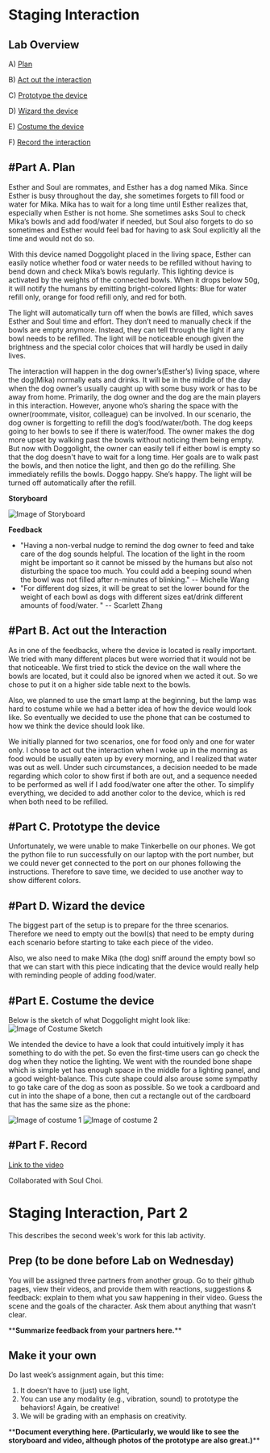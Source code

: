 


# Staging Interaction

## Lab Overview

A) [Plan](#part-a-plan) 

B) [Act out the interaction](#part-b-act-out-the-interaction) 

C) [Prototype the device](#part-c-prototype-the-device)

D) [Wizard the device](#part-d-wizard-the-device) 

E) [Costume the device](#part-e-costume-the-device)

F) [Record the interaction](#part-f-record)


## #Part A. Plan 

Esther and Soul are rommates, and Esther has a dog named Mika. Since Esther is busy throughout the day, she sometimes forgets to fill food or water for Mika. Mika has to wait for a long time until Esther realizes that, especially when Esther is not home. She sometimes asks Soul to check Mika’s bowls and add food/water if needed, but Soul also forgets to do so sometimes and Esther would feel bad for having to ask Soul explicitly all the time and would not do so.

With this device named Doggolight placed in the living space, Esther can easily notice whether food or water needs to be refilled without having to bend down and check Mika’s bowls regularly. This lighting device is activated by the weights of the connected bowls. When it drops below 50g, it will notify the humans by emitting bright-colored lights: Blue for water refill only, orange for food refill only, and red for both.

The light will automatically turn off when the bowls are filled, which saves Esther and Soul time and effort. They don’t need to manually check if the bowls are empty anymore. Instead, they can tell through the light if any bowl needs to be refilled. The light will be noticeable enough given the brightness and the special color choices that will hardly be used in daily lives.

The interaction will happen in the dog owner’s(Esther’s) living space, where the dog(Mika) normally eats and drinks. It will be in the middle of the day when the dog owner’s usually caught up with some busy work or has to be away from home. Primarily, the dog owner and the dog are the main players in this interaction. However, anyone who’s sharing the space with the owner(roommate, visitor, colleague) can be involved. In our scenario, the dog owner is forgetting to refill the dog’s food/water/both. The dog keeps going to her bowls to see if there is water/food. The owner makes the dog more upset by walking past the bowls without noticing them being empty. But now with Doggolight, the owner can easily tell if either bowl is empty so that the dog doesn't have to wait for a long time. Her goals are to walk past the bowls, and then notice the light, and then go do the refilling. She immediately refills the bowls. Doggo happy. She’s happy. The light will be turned off automatically after the refill.

**Storyboard** 

![Image of Storyboard](https://github.com/XinningF/Interactive-Lab-Hub/blob/Fall2021/Lab%201/Story%20Board.png?raw=true)


**Feedback**

 - "Having a non-verbal nudge to remind the dog owner to feed and take care of the dog sounds helpful. The location of the light in the room might be important so it cannot be missed by the humans but also not disturbing the space too much. You could add a beeping sound when the bowl was not filled after n-minutes of blinking." -- Michelle Wang
 - "For different dog sizes, it will be great to set the lower bound for the weight of each bowl as dogs with different sizes eat/drink different amounts of food/water. " -- Scarlett Zhang

## #Part B. Act out the Interaction


As in one of the feedbacks, where the device is located is really important. We tried with many different places but were worried that it would not be that noticeable. We first tried to stick the device on the wall where the bowls are located, but it could also be ignored when we acted it out. So we chose to put it on a higher side table next to the bowls.

  

Also, we planned to use the smart lamp at the beginning, but the lamp was hard to costume while we had a better idea of how the device would look like. So eventually we decided to use the phone that can be costumed to how we think the device should look like.

  

We initially planned for two scenarios, one for food only and one for water only. I chose to act out the interaction when I woke up in the morning as food would be usually eaten up by every morning, and I realized that water was out as well. Under such circumstances, a decision needed to be made regarding which color to show first if both are out, and a sequence needed to be performed as well if I add food/water one after the other. To simplify everything, we decided to add another color to the device, which is red when both need to be refilled.


## #Part C. Prototype the device


Unfortunately, we were unable to make Tinkerbelle on our phones. We got the python file to run successfully on our laptop with the port number, but we could never get connected to the port on our phones following the instructions. Therefore to save time, we decided to use another way to show different colors.


## #Part D. Wizard the device
The biggest part of the setup is to prepare for the three scenarios. Therefore we need to empty out the bowl(s) that need to be empty during each scenario before starting to take each piece of the video.

Also, we also need to make Mika (the dog) sniff around the empty bowl so that we can start with this piece indicating that the device would really help with reminding people of adding food/water.


## #Part E. Costume the device

Below is the sketch of what Doggolight might look like:
![Image of Costume Sketch](https://github.com/XinningF/Interactive-Lab-Hub/blob/Fall2021/Lab%201/Device%20Costume.png?raw=true)

We intended the device to have a look that could intuitively imply it has something to do with the pet. So even the first-time users can go check the dog when they notice the lighting. We went with the rounded bone shape which is simple yet has enough space in the middle for a lighting panel, and a good weight-balance. This cute shape could also arouse some sympathy to go take care of the dog as soon as possible. So we took a cardboard and cut in into the shape of a bone, then cut a rectangle out of the cardboard that has the same size as the phone:

![Image of costume 1](https://github.com/XinningF/Interactive-Lab-Hub/blob/Fall2021/Lab%201/Costume%201.png)
![Image of costume 2](https://github.com/XinningF/Interactive-Lab-Hub/blob/Fall2021/Lab%201/Costume%202.JPG)


## #Part F. Record

[Link to the video](https://drive.google.com/file/d/1hVqco_DP4JWhl13JiXmMFei8hyX8SEkT/view?usp=sharing)

Collaborated with Soul Choi.

# Staging Interaction, Part 2 

This describes the second week's work for this lab activity.


## Prep (to be done before Lab on Wednesday)

You will be assigned three partners from another group. Go to their github pages, view their videos, and provide them with reactions, suggestions & feedback: explain to them what you saw happening in their video. Guess the scene and the goals of the character. Ask them about anything that wasn’t clear. 

\*\***Summarize feedback from your partners here.**\*\*

## Make it your own

Do last week’s assignment again, but this time: 
1) It doesn’t have to (just) use light, 
2) You can use any modality (e.g., vibration, sound) to prototype the behaviors! Again, be creative!
3) We will be grading with an emphasis on creativity. 

\*\***Document everything here. (Particularly, we would like to see the storyboard and video, although photos of the prototype are also great.)**\*\*
